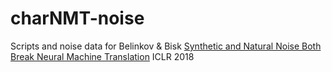 # charNMT-noise
Scripts and noise data for Belinkov &amp; Bisk [Synthetic and Natural Noise Both Break Neural Machine Translation](https://arxiv.org/abs/1711.02173) ICLR 2018 
